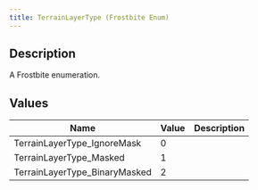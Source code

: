 ```yaml
---
title: TerrainLayerType (Frostbite Enum)
---
```

## Description

A Frostbite enumeration.

## Values

| Name                           | Value | Description |
| ------------------------------ | ----- | ----------- |
| TerrainLayerType\_IgnoreMask   | 0     |             |
| TerrainLayerType\_Masked       | 1     |             |
| TerrainLayerType\_BinaryMasked | 2     |             |
